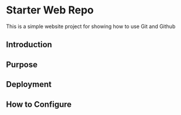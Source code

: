 # Starter Web Repo

This is a simple website project for showing how to use Git and Github

## Introduction

## Purpose

## Deployment

## How to Configure

